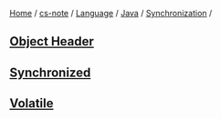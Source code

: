 [Home](https://mengxianbin.github.io) /
[cs-note](https://mengxianbin.github.io/cs-note) /
[Language](https://mengxianbin.github.io/cs-note/content/language) /
[Java](https://mengxianbin.github.io/cs-note/content/language/java) /
[Synchronization](https://mengxianbin.github.io/cs-note/content/language/java/synchronization) /

## [Object Header](https://mengxianbin.github.io/cs-note/content/language/java/synchronization/object_header)

## [Synchronized](https://mengxianbin.github.io/cs-note/content/language/java/synchronization/synchronized)

## [Volatile](https://mengxianbin.github.io/cs-note/content/language/java/synchronization/volatile)
